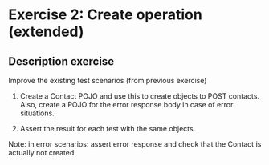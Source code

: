 # Exercise 2: Create operation (extended)

## Description exercise
Improve the existing test scenarios (from previous exercise)

1. Create a Contact POJO and use this to create objects to POST contacts. Also, create a POJO for the error response body in case of error situations.

2. Assert the result for each test with the same objects.

Note: in error scenarios: assert error response and check that the Contact is actually not created.
